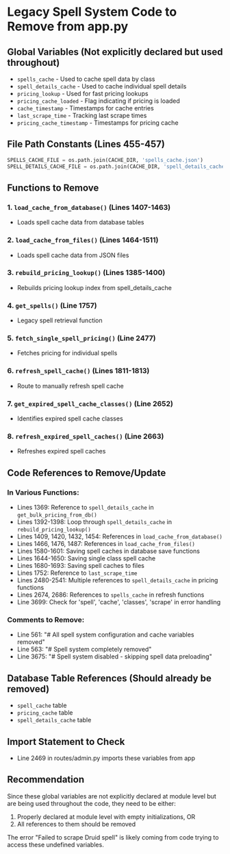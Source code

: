 # Legacy Spell System Code to Remove from app.py

## Global Variables (Not explicitly declared but used throughout)
- `spells_cache` - Used to cache spell data by class
- `spell_details_cache` - Used to cache individual spell details  
- `pricing_lookup` - Used for fast pricing lookups
- `pricing_cache_loaded` - Flag indicating if pricing is loaded
- `cache_timestamp` - Timestamps for cache entries
- `last_scrape_time` - Tracking last scrape times
- `pricing_cache_timestamp` - Timestamps for pricing cache

## File Path Constants (Lines 455-457)
```python
SPELLS_CACHE_FILE = os.path.join(CACHE_DIR, 'spells_cache.json')
SPELL_DETAILS_CACHE_FILE = os.path.join(CACHE_DIR, 'spell_details_cache.json')
```

## Functions to Remove

### 1. `load_cache_from_database()` (Lines 1407-1463)
- Loads spell cache data from database tables

### 2. `load_cache_from_files()` (Lines 1464-1511)  
- Loads spell cache data from JSON files

### 3. `rebuild_pricing_lookup()` (Lines 1385-1400)
- Rebuilds pricing lookup index from spell_details_cache

### 4. `get_spells()` (Line 1757)
- Legacy spell retrieval function

### 5. `fetch_single_spell_pricing()` (Line 2477)
- Fetches pricing for individual spells

### 6. `refresh_spell_cache()` (Lines 1811-1813)
- Route to manually refresh spell cache

### 7. `get_expired_spell_cache_classes()` (Line 2652)
- Identifies expired spell cache classes

### 8. `refresh_expired_spell_caches()` (Line 2663)
- Refreshes expired spell caches

## Code References to Remove/Update

### In Various Functions:
- Lines 1369: Reference to `spell_details_cache` in `get_bulk_pricing_from_db()`
- Lines 1392-1398: Loop through `spell_details_cache` in `rebuild_pricing_lookup()`
- Lines 1409, 1420, 1432, 1454: References in `load_cache_from_database()`
- Lines 1466, 1476, 1487: References in `load_cache_from_files()`
- Lines 1580-1601: Saving spell caches in database save functions
- Lines 1644-1650: Saving single class spell cache
- Lines 1680-1693: Saving spell caches to files
- Lines 1752: Reference to `last_scrape_time`
- Lines 2480-2541: Multiple references to `spell_details_cache` in pricing functions
- Lines 2674, 2686: References to `spells_cache` in refresh functions
- Line 3699: Check for 'spell', 'cache', 'classes', 'scrape' in error handling

### Comments to Remove:
- Line 561: "# All spell system configuration and cache variables removed"
- Line 563: "# Spell system completely removed"  
- Line 3675: "# Spell system disabled - skipping spell data preloading"

## Database Table References (Should already be removed)
- `spell_cache` table
- `pricing_cache` table  
- `spell_details_cache` table

## Import Statement to Check
- Line 2469 in routes/admin.py imports these variables from app

## Recommendation
Since these global variables are not explicitly declared at module level but are being used throughout the code, they need to be either:
1. Properly declared at module level with empty initializations, OR
2. All references to them should be removed

The error "Failed to scrape Druid spell" is likely coming from code trying to access these undefined variables.
